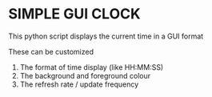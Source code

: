 # SIMPLE GUI CLOCK

This python script displays the current time in a GUI format

These can be customized
1. The format of time display (like HH:MM:SS)
2. The background and foreground colour
3. The refresh rate / update frequency
